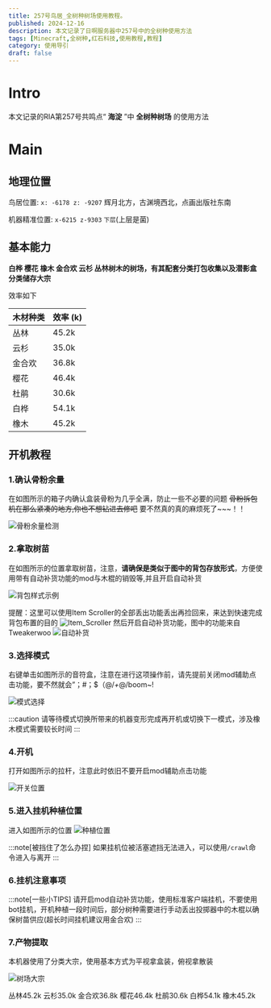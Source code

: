 ```yaml
---
title: 257号鸟居_全树种树场使用教程。
published: 2024-12-16
description: 本文记录了日啊服务器中257号中的全树种使用方法
tags: [Minecraft,全树种,红石科技,使用教程,教程]
category: 使用导引
draft: false
---
```


# Intro

本文记录的RIA第257号共鸣点“ **海淀** ”中 **全树种树场** 的使用方法

# Main
## 地理位置

鸟居位置: `x: -6178 z: -9207` 辉月北方，古渊境西北，点画出版社东南

机器精准位置: `x-6215 z-9303` `下层`(上层是菌)

## 基本能力
**白桦 樱花 橡木 金合欢 云杉 丛林树木的树场，有其配套分类打包收集以及潜影盒分类储存大宗**

效率如下

| 木材种类 | 效率 (k) |
|---------|--------|
| 丛林   | 45.2k  |
| 云杉   | 35.0k  |
| 金合欢 | 36.8k  |
| 樱花   | 46.4k  |
| 杜鹃   | 30.6k  |
| 白桦   | 54.1k  |
| 橡木   | 45.2k  |

## 开机教程

### 1.确认骨粉余量

在如图所示的箱子内确认盒装骨粉为几乎全满，防止一些不必要的问题
~~骨粉拆包机在那么紧凑的地方,你也不想钻进去修吧~~ 要不然真的真的麻烦死了~~~！！

<img src="https://i0.hdslb.com/bfs/article/ff2a08019866147669bbbb593b059dd6452972510.png" referrerpolicy="no-referrer" alt="骨粉余量检测">

### 2.拿取树苗

在如图所示的位置拿取树苗，注意，**请确保是类似于图中的背包存放形式**，方便使用带有自动补货功能的mod与木棍的销毁等,并且开启自动补货

<img src="https://i0.hdslb.com/bfs/article/68f5766f9660f00a1ecc3fc4c2aaf34f452972510.png" referrerpolicy="no-referrer" alt="背包样式示例">

提醒：这里可以使用Item Scroller的全部丢出功能丢出再捡回来，来达到快速完成背包布置的目的
<img src="https://i0.hdslb.com/bfs/article/da15b539823eee7a6075a75b8d99ed07452972510.png" referrerpolicy="no-referrer" alt="Item_Scroller">
然后开启自动补货功能，图中的功能来自Tweakerwoo
<img src="https://i0.hdslb.com/bfs/article/8507b09eaa3b07da72b3e5a1fdf49324452972510.png" referrerpolicy="no-referrer" alt="自动补货">

### 3.选择模式

右键单击如图所示的音符盒，注意在进行这项操作前，请先提前关闭mod辅助点击功能，要不然就会”；#；$（@/_+_@/boom~!

<img src="https://i0.hdslb.com/bfs/article/bc3186a5b2344d3097423d14546bcae1452972510.png" referrerpolicy="no-referrer" alt="模式选择">

:::caution
请等待模式切换所带来的机器变形完成再开机或切换下一模式，涉及橡木模式需要较长时间
:::

### 4.开机

打开如图所示的拉杆，注意此时依旧不要开启mod辅助点击功能

<img src="https://i0.hdslb.com/bfs/article/4dcb53a0cab8a7ae21e4de910bc9287d452972510.png" referrerpolicy="no-referrer" alt="开关位置">

### 5.进入挂机种植位置

进入如图所示的位置
<img src="https://i0.hdslb.com/bfs/article/6be98f02320c7f29344679aaeacf92e5452972510.png" referrerpolicy="no-referrer" alt="种植位置">

:::note[被挡住了怎么办捏]
如果挂机位被活塞遮挡无法进入，可以使用`/crawl`命令进入与离开
:::

### 6.挂机注意事项
:::note[一些小TIPS]
请开启mod自动补货功能，使用标准客户端挂机，不要使用bot挂机，开机种植一段时间后，部分树种需要进行手动丢出投掷器中的木棍以确保树苗供应(超长时间挂机建议用金合欢)
:::
### 7.产物提取

本机器使用了分类大宗，使用基本方式为平视拿盒装，俯视拿散装

<img src="https://i0.hdslb.com/bfs/article/12de15da2b95f6bb81fafe301e21a0e7452972510.png" referrerpolicy="no-referrer" alt="树场大宗">

丛林45.2k 云杉35.0k 金合欢36.8k 樱花46.4k 杜鹃30.6k 白桦54.1k 橡木45.2k
